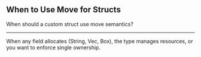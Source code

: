 ## When to Use Move for Structs

When should a custom struct use move semantics?

---

When any field allocates (String, Vec, Box), the type manages resources, or you want to enforce single ownership.

